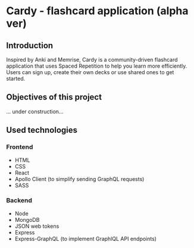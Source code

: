 # Cardy - flashcard application (alpha ver)

## Introduction
Inspired by Anki and Memrise, Cardy is a community-driven flashcard application that uses Spaced Repetition to help you learn more efficiently. Users can sign up, create their own decks or use shared ones to get started.

## Objectives of this project
... under construction...

## Used technologies
### Frontend
* HTML
* CSS
* React
* Apollo Client (to simplify sending GraphQL requests)
* SASS
### Backend
* Node
* MongoDB
* JSON web tokens
* Express
* Express-GraphQL (to implement GraphlQL API endpoints)
